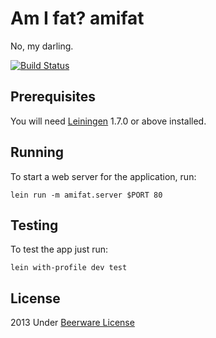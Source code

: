 # Am I fat? amifat

No, my darling.

[![Build Status](https://travis-ci.org/cloudfakers/amifat.png?branch=master)](https://travis-ci.org/cloudfakers/amifat)

## Prerequisites

You will need [Leiningen][1] 1.7.0 or above installed.

[1]: https://github.com/technomancy/leiningen

## Running

To start a web server for the application, run:

    lein run -m amifat.server $PORT 80

## Testing

To test the app just run:

    lein with-profile dev test

## License

2013 Under [Beerware License](http://en.wikipedia.org/wiki/Beerware)
